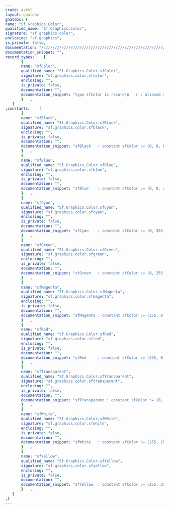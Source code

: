 ```yaml
---
crate: asfml
layout: gnatdoc
gnatdoc: {
name: "Sf.Graphics.Color",
qualified_name: "Sf.Graphics.Color",
signature: "sf.graphics.color",
enclosing: "sf.graphics",
is_private: false,
documentation: "//////////////////////////////////////////////////////////\n/ sfColor is an utility class for manipulating colors\n//////////////////////////////////////////////////////////\n//////////////////////////////////////////////////////////\n/ @brief Utility class for manpulating RGBA colors\n/\n//////////////////////////////////////////////////////////",
documentation_snippet: "",
record_types:    [
       {
       name: "sfColor",
       qualified_name: "Sf.Graphics.Color.sfColor",
       signature: "sf.graphics.color.sfcolor",
       enclosing: "",
       is_private: false,
       documentation: "",
       documentation_snippet: "type sfColor is record\n   r : aliased sfUint8;\n   g : aliased sfUint8;\n   b : aliased sfUint8;\n   a : aliased sfUint8;\nend record;",
       }   ,
   ]
,constants:    [
       {
       name: "sfBlack",
       qualified_name: "Sf.Graphics.Color.sfBlack",
       signature: "sf.graphics.color.sfblack",
       enclosing: "",
       is_private: false,
       documentation: "",
       documentation_snippet: "sfBlack   : constant sfColor := (0, 0, 0, 255);",
       }   ,
       {
       name: "sfBlue",
       qualified_name: "Sf.Graphics.Color.sfBlue",
       signature: "sf.graphics.color.sfblue",
       enclosing: "",
       is_private: false,
       documentation: "",
       documentation_snippet: "sfBlue    : constant sfColor := (0, 0, 255, 255);",
       }   ,
       {
       name: "sfCyan",
       qualified_name: "Sf.Graphics.Color.sfCyan",
       signature: "sf.graphics.color.sfcyan",
       enclosing: "",
       is_private: false,
       documentation: "",
       documentation_snippet: "sfCyan    : constant sfColor := (0, 255, 255, 255);",
       }   ,
       {
       name: "sfGreen",
       qualified_name: "Sf.Graphics.Color.sfGreen",
       signature: "sf.graphics.color.sfgreen",
       enclosing: "",
       is_private: false,
       documentation: "",
       documentation_snippet: "sfGreen   : constant sfColor := (0, 255, 0, 255);",
       }   ,
       {
       name: "sfMagenta",
       qualified_name: "Sf.Graphics.Color.sfMagenta",
       signature: "sf.graphics.color.sfmagenta",
       enclosing: "",
       is_private: false,
       documentation: "",
       documentation_snippet: "sfMagenta : constant sfColor := (255, 0, 255, 255);",
       }   ,
       {
       name: "sfRed",
       qualified_name: "Sf.Graphics.Color.sfRed",
       signature: "sf.graphics.color.sfred",
       enclosing: "",
       is_private: false,
       documentation: "",
       documentation_snippet: "sfRed     : constant sfColor := (255, 0, 0, 255);",
       }   ,
       {
       name: "sfTransparent",
       qualified_name: "Sf.Graphics.Color.sfTransparent",
       signature: "sf.graphics.color.sftransparent",
       enclosing: "",
       is_private: false,
       documentation: "",
       documentation_snippet: "sfTransparent : constant sfColor := (0, 0, 0, 0);",
       }   ,
       {
       name: "sfWhite",
       qualified_name: "Sf.Graphics.Color.sfWhite",
       signature: "sf.graphics.color.sfwhite",
       enclosing: "",
       is_private: false,
       documentation: "",
       documentation_snippet: "sfWhite   : constant sfColor := (255, 255, 255, 255);",
       }   ,
       {
       name: "sfYellow",
       qualified_name: "Sf.Graphics.Color.sfYellow",
       signature: "sf.graphics.color.sfyellow",
       enclosing: "",
       is_private: false,
       documentation: "",
       documentation_snippet: "sfYellow  : constant sfColor := (255, 255, 0, 255);",
       }   ,
   ]
,}
---
```

